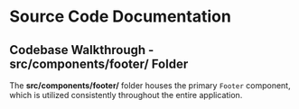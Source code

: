 # Source Code Documentation

## Codebase Walkthrough - **src/components/footer/** Folder

The **src/components/footer/** folder houses the primary `Footer` component, which is utilized consistently throughout the entire application.
